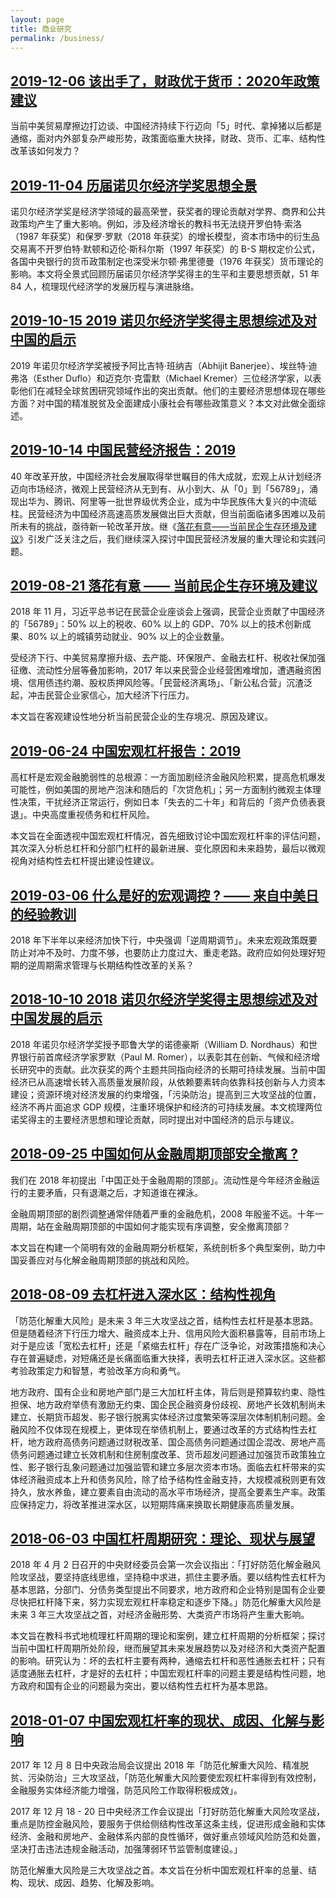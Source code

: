 ```yaml
---
layout: page
title: 商业研究
permalink: /business/
---
```


## [2019-12-06 该出手了，财政优于货币：2020年政策建议](https://mp.weixin.qq.com/s/xowEB6CgCx7Ys9l_2qyYWQ)

当前中美贸易摩擦边打边谈、中国经济持续下行迈向「5」时代、拿掉猪以后都是通缩，面对内外部复杂严峻形势，政策面临重大抉择，财政、货币、汇率、结构性改革该如何发力？

## [2019-11-04 历届诺贝尔经济学奖思想全景](https://mp.weixin.qq.com/s/igAM8JYyDVDZJW0cdZ3F1Q)

诺贝尔经济学奖是经济学领域的最高荣誉，获奖者的理论贡献对学界、商界和公共政策均产生了重大影响。例如，涉及经济增长的教科书无法绕开罗伯特·索洛（1987 年获奖）和保罗·罗默（2018 年获奖）的增长模型，资本市场中的衍生品交易离不开罗伯特·默顿和迈伦·斯科尔斯（1997 年获奖）的 B-S 期权定价公式，各国中央银行的货币政策制定也深受米尔顿·弗里德曼（1976 年获奖）货币理论的影响。本文将全景式回顾历届诺贝尔经济学奖得主的生平和主要思想贡献，51 年 84 人，梳理现代经济学的发展历程与演进脉络。

## [2019-10-15 2019 诺贝尔经济学奖得主思想综述及对中国的启示](https://mp.weixin.qq.com/s/AvfvFMMxfSQLfKtKHnrgnw)

2019 年诺贝尔经济学奖被授予阿比吉特·班纳吉（Abhijit Banerjee）、埃丝特·迪弗洛（Esther Duflo）和迈克尔·克雷默（Michael Kremer）三位经济学家，以表彰他们在减轻全球贫困研究领域作出的突出贡献。他们的主要经济思想体现在哪些方面？对中国的精准脱贫及全面建成小康社会有哪些政策意义？本文对此做全面综述。

## [2019-10-14 中国民营经济报告：2019](https://mp.weixin.qq.com/s/CltxJXlwUxxM4lqAbNqsVw)

40 年改革开放，中国经济社会发展取得举世瞩目的伟大成就，宏观上从计划经济迈向市场经济，微观上民营经济从无到有、从小到大、从「0」到「56789」，涌现出华为、腾讯、阿里等一批世界级优秀企业，成为中华民族伟大复兴的中流砥柱。民营经济为中国经济高速高质发展做出巨大贡献，但当前面临诸多困难以及前所未有的挑战，亟待新一轮改革开放。继《[落花有意——当前民企生存环境及建议](https://mp.weixin.qq.com/s/QoeWLOKrTuaEmTdpfQT1sg)》引发广泛关注之后，我们继续深入探讨中国民营经济发展的重大理论和实践问题。

## [2019-08-21 落花有意 —— 当前民企生存环境及建议](https://mp.weixin.qq.com/s/QoeWLOKrTuaEmTdpfQT1sg)

2018 年 11 月，习近平总书记在民营企业座谈会上强调，民营企业贡献了中国经济的「56789」：50% 以上的税收、60% 以上的 GDP、70% 以上的技术创新成果、80% 以上的城镇劳动就业、90% 以上的企业数量。

受经济下行、中美贸易摩擦升级、去产能、环保限产、金融去杠杆、税收社保加强征缴、流动性分层等叠加影响，2017 年以来民营企业经营困难增加，遭遇融资困境、信用债违约潮、股权质押风险等。「民营经济离场」、「新公私合营」沉渣泛起，冲击民营企业家信心，加大经济下行压力。

本文旨在客观建设性地分析当前民营企业的生存境况、原因及建议。

## [2019-06-24 中国宏观杠杆报告：2019](https://mp.weixin.qq.com/s/Xqp_RAz3NR-1LHaAN9aoVA)

高杠杆是宏观金融脆弱性的总根源：一方面加剧经济金融风险积累，提高危机爆发可能性，例如美国的房地产泡沫和随后的「次贷危机」；另一方面制约微观主体理性决策，干扰经济正常运行，例如日本「失去的二十年」和背后的「资产负债表衰退」。中央高度重视债务和杠杆风险。

本文旨在全面透视中国宏观杠杆情况，首先细致讨论中国宏观杠杆率的评估问题，其次深入分析总杠杆和分部门杠杆的最新进展、变化原因和未来趋势，最后以微观视角对结构性去杠杆提出建设性建议。

## [2019-03-06 什么是好的宏观调控 ? —— 来自中美日的经验教训](https://mp.weixin.qq.com/s/udPzfh_MpnzwABpqf5B_lQ)

2018 年下半年以来经济加快下行，中央强调「逆周期调节」。未来宏观政策既要防止对冲不及时、力度不够，也要防止力度过大、重走老路。政府应如何处理好短期的逆周期需求管理与长期结构性改革的关系？

## [2018-10-10 2018 诺贝尔经济学奖得主思想综述及对中国发展的启示](https://mp.weixin.qq.com/s/vblQv3sD8DlGhBJsJI5CXg)

2018 年诺贝尔经济学奖授予耶鲁大学的诺德豪斯（William D. Nordhaus）和世界银行前首席经济学家罗默（Paul M. Romer），以表彰其在创新、气候和经济增长研究中的贡献。此次获奖的两个主题共同指向经济的长期可持续发展。当前中国经济已从高速增长转入高质量发展阶段，从依赖要素转向依靠科技创新与人力资本建设；资源环境对经济发展的约束增强，「污染防治」提高到三大攻坚战的位置，经济不再片面追求 GDP 规模，注重环境保护和经济的可持续发展。本文梳理两位诺奖得主的主要经济思想和理论贡献，同时提出对中国经济的启示与建议。

## [2018-09-25 中国如何从金融周期顶部安全撤离 ?](https://mp.weixin.qq.com/s/5JD6k7ZYHfBrdOWT9MpkWQ)

我们在 2018 年初提出「中国正处于金融周期的顶部」。流动性是今年经济金融运行的主要矛盾，只有退潮之后，才知道谁在裸泳。

金融周期顶部的剧烈调整通常伴随着严重的金融危机，2008 年殷鉴不远。十年一周期，站在金融周期顶部的中国如何才能实现有序调整，安全撤离顶部？

本文旨在构建一个简明有效的金融周期分析框架，系统剖析多个典型案例，助力中国妥善应对与化解金融周期顶部的挑战和风险。

## [2018-08-09 去杠杆进入深水区：结构性视角](https://mp.weixin.qq.com/s/mWLNDSk3irIk-sqYMdbECA)

「防范化解重大风险」是未来 3 年三大攻坚战之首，结构性去杠杆是基本思路。但是随着经济下行压力增大、融资成本上升、信用风险大面积暴露等，目前市场上对于是应该「宽松去杠杆」还是「紧缩去杠杆」存在广泛争论，对政策措施和决心存在普遍疑虑，对短痛还是长痛面临重大抉择，表明去杠杆正进入深水区。这些都考验政策定力和智慧，考验改革方向和勇气。

地方政府、国有企业和房地产部门是三大加杠杆主体，背后则是预算软约束、隐性担保、地方政府举债有激励无约束、国企民企融资身份歧视、房地产长效机制尚未建立、长期货币超发、影子银行脱离实体经济过度繁荣等深层次体制机制问题。金融风险不仅体现在规模上，更体现在举债机制上，要通过改革的方式结构性去杠杆，地方政府高债务问题通过财税改革、国企高债务问题通过国企混改、房地产高债务问题通过建立长效机制和住房制度改革、货币超发问题通过加强货币政策独立性、影子银行乱象问题通过加强监管和建立多层次资本市场。面临去杠杆带来的实体经济融资成本上升和债务风险，除了给予结构性金融支持，大规模减税则更有效持久，放水养鱼，建立要素自由流动的高水平市场经济，提高全要素生产率。政策应保持定力，将改革推进深水区，以短期阵痛来换取长期健康高质量发展。

## [2018-06-03 中国杠杆周期研究：理论、现状与展望](https://mp.weixin.qq.com/s/zJ7GlVN7NUElD3-rBf0Xuw)

2018 年 4 月 2 日召开的中央财经委员会第一次会议指出：「打好防范化解金融风险攻坚战，要坚持底线思维，坚持稳中求进，抓住主要矛盾。要以结构性去杠杆为基本思路，分部门、分债务类型提出不同要求，地方政府和企业特别是国有企业要尽快把杠杆降下来，努力实现宏观杠杆率稳定和逐步下降。」防范化解重大风险是未来 3 年三大攻坚战之首，对经济金融形势、大类资产市场将产生重大影响。

本文旨在教科书式地梳理杠杆周期的理论和案例，建立杠杆周期的分析框架；探讨当前中国杠杆周期所处阶段，继而展望其未来发展趋势以及对经济和大类资产配置的影响。研究认为：坏的去杠杆主要有两种，通缩去杠杆和恶性通胀去杠杆；只有适度通胀去杠杆，才是好的去杠杆；中国宏观杠杆率的问题主要是结构性问题，地方政府和国有企业的问题最为突出，要以结构性去杠杆为基本思路。

## [2018-01-07 中国宏观杠杆率的现状、成因、化解与影响](https://mp.weixin.qq.com/s/Nc_fwpcuOT7D80A8uze0Qw)

2017 年 12 月 8 日中央政治局会议提出 2018 年「防范化解重大风险、精准脱贫、污染防治」三大攻坚战，「防范化解重大风险要使宏观杠杆率得到有效控制，金融服务实体经济能力增强，防范风险工作取得积极成效」。

2017 年 12 月 18 - 20 日中央经济工作会议提出「打好防范化解重大风险攻坚战，重点是防控金融风险，要服务于供给侧结构性改革这条主线，促进形成金融和实体经济、金融和房地产、金融体系内部的良性循环，做好重点领域风险防范和处置，坚决打击违法违规金融活动，加强薄弱环节监管制度建设。」

防范化解重大风险是三大攻坚战之首。本文旨在分析中国宏观杠杆率的总量、结构、现状、成因、趋势、化解及影响。
